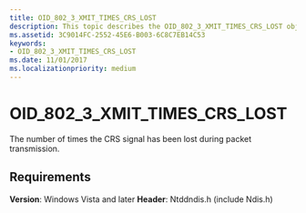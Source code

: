 ```yaml
---
title: OID_802_3_XMIT_TIMES_CRS_LOST
description: This topic describes the OID_802_3_XMIT_TIMES_CRS_LOST object identifier (OID).
ms.assetid: 3C9014FC-2552-45E6-B003-6C8C7EB14C53
keywords:
- OID_802_3_XMIT_TIMES_CRS_LOST
ms.date: 11/01/2017
ms.localizationpriority: medium
---
```


# OID_802_3_XMIT_TIMES_CRS_LOST

The number of times the CRS signal has been lost during packet transmission.

## Requirements

**Version**: Windows Vista and later
**Header**: Ntddndis.h (include Ndis.h)

